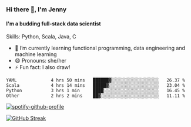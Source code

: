 ### Hi there 👋, I'm Jenny
#### I'm a budding full-stack data scientist

Skills: Python, Scala, Java, C

- 🌱 I’m currently learning functional programming, data engineering and machine learning 
- 😄 Pronouns: she/her 
- ⚡ Fun fact: I also draw! 

<!--START_SECTION:waka-->

```text
YAML             4 hrs 50 mins   ██████▓░░░░░░░░░░░░░░░░░░   26.37 %
Scala            4 hrs 14 mins   █████▓░░░░░░░░░░░░░░░░░░░   23.04 %
Python           3 hrs 1 min     ████░░░░░░░░░░░░░░░░░░░░░   16.45 %
Other            2 hrs 2 mins    ██▓░░░░░░░░░░░░░░░░░░░░░░   11.11 %
```

<!--END_SECTION:waka-->

[![spotify-github-profile](https://spotify-github-profile.vercel.app/api/view?uid=kh5e5q72420aadpa715ryg9u4&cover_image=true&theme=novatorem&bar_color_cover=true&bar_color=53b14f)](https://spotify-github-profile.vercel.app/api/view?uid=kh5e5q72420aadpa715ryg9u4&redirect=true)

[![GitHub Streak](https://streak-stats.demolab.com?user=jinkjonks&theme=monokai&hide_border=true&date_format=j%20M%5B%20Y%5D)](https://git.io/streak-stats)

